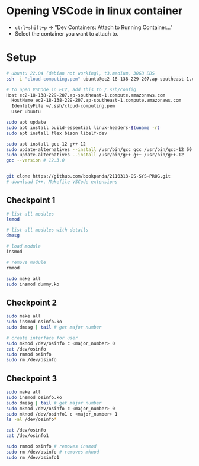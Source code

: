 # Opening VSCode in linux container
- `ctrl+shift+p` -> "Dev Containers: Attach to Running Container..."
- Select the container you want to attach to.

# Setup
```bash
# ubuntu 22.04 (debian not working), t3.medium, 30GB EBS
ssh -i "cloud-computing.pem" ubuntu@ec2-18-138-229-207.ap-southeast-1.compute.amazonaws.com

# to open VSCode in EC2, add this to /.ssh/config
Host ec2-18-138-229-207.ap-southeast-1.compute.amazonaws.com
  HostName ec2-18-138-229-207.ap-southeast-1.compute.amazonaws.com
  IdentityFile ~/.ssh/cloud-computing.pem
  User ubuntu

sudo apt update
sudo apt install build-essential linux-headers-$(uname -r)
sudo apt install flex bison libelf-dev

sudo apt install gcc-12 g++-12
sudo update-alternatives --install /usr/bin/gcc gcc /usr/bin/gcc-12 60
sudo update-alternatives --install /usr/bin/g++ g++ /usr/bin/g++-12 
gcc --version # 12.3.0


git clone https://github.com/bookpanda/2110313-OS-SYS-PROG.git
# download C++, Makefile VSCode extensions
```

## Checkpoint 1
```bash
# list all modules
lsmod

# list all modules with details
dmesg

# load module
insmod

# remove module
rmmod

sudo make all
sudo insmod dummy.ko
```

## Checkpoint 2
```bash
sudo make all
sudo insmod osinfo.ko
sudo dmesg | tail # get major number

# create interface for user
sudo mknod /dev/osinfo c <major_number> 0
cat /dev/osinfo
sudo rmmod osinfo
sudo rm /dev/osinfo
```

## Checkpoint 3
```bash
sudo make all
sudo insmod osinfo.ko
sudo dmesg | tail # get major number
sudo mknod /dev/osinfo c <major_number> 0
sudo mknod /dev/osinfo1 c <major_number> 1
ls -al /dev/osinfo*

cat /dev/osinfo
cat /dev/osinfo1

sudo rmmod osinfo # removes insmod 
sudo rm /dev/osinfo # removes mknod
sudo rm /dev/osinfo1
```